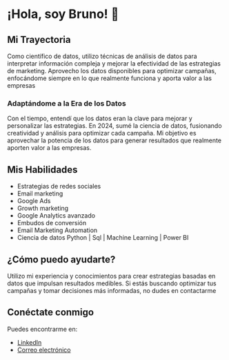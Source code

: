 # ¡Hola, soy Bruno! 👋

## Mi Trayectoria
Como científico de datos, utilizo técnicas de análisis de datos para interpretar información compleja y mejorar la efectividad de las estrategias de marketing. Aprovecho los datos disponibles para optimizar campañas, enfocándome siempre en lo que realmente funciona y aporta valor a las empresas

### Adaptándome a la Era de los Datos
Con el tiempo, entendí que los datos eran la clave para mejorar y personalizar las estrategias. En 2024, sumé la ciencia de datos, fusionando creatividad y análisis para optimizar cada campaña. Mi objetivo es aprovechar la potencia de los datos para generar resultados que realmente aporten valor a las empresas.

## Mis Habilidades
- Estrategias de redes sociales
- Email marketing
- Google Ads
- Growth marketing
- Google Analytics avanzado
- Embudos de conversión
- Email Marketing Automation
- Ciencia de datos Python | Sql | Machine Learning | Power BI

## ¿Cómo puedo ayudarte?
Utilizo mi experiencia y conocimientos para crear estrategias basadas en datos que impulsan resultados medibles. Si estás buscando optimizar tus campañas y tomar decisiones más informadas, no dudes en contactarme

## Conéctate conmigo
Puedes encontrarme en:
- [LinkedIn](https://www.linkedin.com/in/bruno-peretti-4292a01a0/)
- [Correo electrónico](brunomiguelperetti@gmail.coml)
